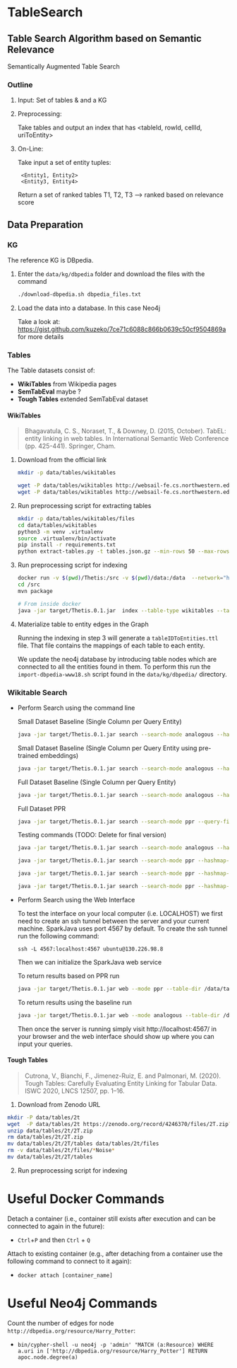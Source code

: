 # TableSearch

## Table Search Algorithm based on Semantic Relevance

Semantically Augmented Table Search


### Outline

1. Input: Set of tables & and a KG

2. Preprocessing: 
    
   Take tables and output an index that has <tableId, rowId, cellId, uriToEntity>

3. On-Line:
    
   Take input a set of entity tuples:
   
        <Entity1, Entity2>
        <Entity3, Entity4>

   Return a set of ranked tables
        T1, T2, T3 --> ranked based on relevance score


## Data Preparation


### KG

The reference KG is DBpedia.

1. Enter the `data/kg/dbpedia` folder and download the files with the command 

   ```bash
   ./download-dbpedia.sh dbpedia_files.txt 
   ```

2. Load the data into a database. In this case Neo4j
   
   Take a look at: https://gist.github.com/kuzeko/7ce71c6088c866b0639c50cf9504869a for more details


### Tables

The Table datasets consist of:

- **WikiTables** from Wikipedia pages
- **SemTabEval** maybe ?
- **Tough Tables** extended SemTabEval dataset 


#### WikiTables

> Bhagavatula, C. S., Noraset, T., & Downey, D. (2015, October). TabEL: entity linking in web tables. In International Semantic Web Conference (pp. 425-441). Springer, Cham.

1. Download from the official link

   ```bash
   mkdir -p data/tables/wikitables
   
   wget -P data/tables/wikitables http://websail-fe.cs.northwestern.edu/TabEL/tables.json.gz
   wget -P data/tables/wikitables http://websail-fe.cs.northwestern.edu/TabEL/tableMentions.json.gz
   ```
  
2. Run preprocessing script for extracting tables

   ```bash
   mkdir -p data/tables/wikitables/files
   cd data/tables/wikitables
   python3 -m venv .virtualenv
   source .virtualenv/bin/activate
   pip install -r requirements.txt
   python extract-tables.py -t tables.json.gz --min-rows 50 --max-rows 0 --min-cols 3 -o files/ 
   ```

3. Run preprocessing script for indexing

   ```bash
   docker run -v $(pwd)/Thetis:/src -v $(pwd)/data:/data  --network="host" -it --rm --entrypoint /bin/bash maven:3.6-jdk-11-slim  
   cd /src
   mvn package
   
   # From inside docker
   java -jar target/Thetis.0.1.jar  index --table-type wikitables --table-dir  /data/tables/wikitables/files/www18_wikitables_parsed/tables_10_MAX/ --output-dir /data/index/www18_wikitables/
   ```

4. Materialize table to entity edges in the Graph

   Running the indexing in step 3 will generate a ``tableIDToEntities.ttl`` file.
   That file contains the mappings of each table to each entity.
      
   We update the neo4j database by introducing table nodes which are connected to all the entities found in them. To perform this run the ``import-dbpedia-www18.sh`` script found in the ``data/kg/dbpedia/`` directory.

### Wikitable Search

* Perform Search using the command line

   Small Dataset Baseline (Single Column per Query Entity)
   ```bash
   java -jar target/Thetis.0.1.jar search --search-mode analogous --hashmap-dir ../data/index/small_test/ --query-file ../data/queries/test_queries/query_small_test.json --table-dir /data/tables/wikitables/small_test/ --output-dir /data/search/small_test/single_column_per_entity/ --singleColumnPerQueryEntity
   ```

   Small Dataset Baseline (Single Column per Query Entity using pre-trained embeddings)
   ```bash
   java -jar target/Thetis.0.1.jar search --search-mode analogous --hashmap-dir ../data/index/small_test/ --query-file ../data/queries/test_queries/query_small_test.json --table-dir /data/tables/wikitables/small_test/ --output-dir /data/search/small_test/single_column_per_entity/ --singleColumnPerQueryEntity --usePretrainedEmbeddings
   ```

   Full Dataset Baseline (Single Column per Query Entity)
   ```bash
   java -jar target/Thetis.0.1.jar search --search-mode analogous --hashmap-dir ../data/index/www18_wikitables/ --query-file ../data/queries/www18_wikitables/queries/q_9.json --table-dir /data/tables/wikitables/files/www18_wikitables_parsed/tables_10_MAX/ --output-dir /data/search/www18_wikitables/full_index/naive/q_9 --singleColumnPerQueryEntity
   ```

   Full Dataset PPR
   ```bash
   java -jar target/Thetis.0.1.jar search --search-mode ppr --query-file ../data/queries/www18_wikitables/queries/q_15.json --table-dir /data/tables/wikitables/files/www18_wikitables_parsed/tables_10_MAX/ --output-dir /data/search/www18_wikitables/ppr/q_15/ --minThreshold 0.002 --numParticles 300 --topK 200
   ```

   Testing commands (TODO: Delete for final version)


   <!-- Table Search Test on www18_wikitables_test using pre-trained embeddings on query q_9 -->
   ```bash
   java -jar target/Thetis.0.1.jar search --search-mode analogous --hashmap-dir ../data/index/www18_wikitables_test/ --query-file ../data/queries/www18_wikitables/queries/q_9.json --table-dir /data/tables/wikitables/files/www18_wikitables_parsed_test/tables_10_MAX/ --output-dir /data/search/www18_wikitables_test/single_column_per_entity/ --singleColumnPerQueryEntity --usePretrainedEmbeddings
   ```

   <!-- Table Search Test on www18_wikitables_test using PPR on query q_9 -->
   ```bash
   java -jar target/Thetis.0.1.jar search --search-mode ppr --hashmap-dir ../data/index/www18_wikitables/ --query-file ../data/queries/www18_wikitables/queries/q_9.json --table-dir /data/tables/wikitables/files/www18_wikitables_parsed/tables_10_MAX/ --output-dir /data/search/www18_wikitables_test/ppr_weighted/ --weightedPPR --minThreshold 0.005 --numParticles 300 --topK 200 
   ```

   <!-- Table Search Test on wikitables_small_index using PPR on query test_queries/query_small_test.json -->
   ```bash
   java -jar target/Thetis.0.1.jar search --search-mode ppr --hashmap-dir ../data/index/wikitables_small_test/ --query-file ../data/queries/test_queries/query_small_test.json --table-dir /data/tables/wikitables/small_test/ --output-dir /data/search/small_test/ppr_unweighted_single_q_tuple/ --pprSingleRequestForAllQueryTuples --weightedPPR --minThreshold 0.01 --numParticles 200 --topK 200
   ```

   <!-- Table Search Test on www18_wikitables using PPR on query www18_wikitables/wikipage_tables_analysis/queries/query.json -->
   ```bash
   java -jar target/Thetis.0.1.jar search --search-mode ppr --hashmap-dir ../data/index/www18_wikitables/ --query-file ../data/queries/www18_wikitables/wikipage_tables_analysis/queries/query.json --table-dir /data/tables/wikitables/files/www18_wikitables_parsed/tables_10_MAX/ --output-dir /data/search/wikipage_tables_analysis/ --minThreshold 0.005 --numParticles 300 --topK 200
   ```

* Perform Search using the Web Interface

   To test the interface on your local computer (i.e. LOCALHOST) we first need to create an ssh tunnel between the server and your current machine.
   SparkJava uses port 4567 by default.
   To create the ssh tunnel run the following command:
   ```
   ssh -L 4567:localhost:4567 ubuntu@130.226.98.8
   ```
   Then we can initialize the SparkJava web service
   
   To return results based on PPR run
   ```bash
   java -jar target/Thetis.0.1.jar web --mode ppr --table-dir /data/tables/wikitables/files/tables_50_MAX/ --output-dir /data/index/wikitables/
   ```

   To return results using the baseline run
   ```bash
   java -jar target/Thetis.0.1.jar web --mode analogous --table-dir /data/tables/wikitables/small_test/ --output-dir /data/index/small_test/
   ```

   Then once the server is running simply visit http://localhost:4567/ in your browser and the web interface should show up where you can input your queries.

#### Tough Tables

> Cutrona, V., Bianchi, F., Jimenez-Ruiz, E. and Palmonari, M. (2020). Tough Tables: Carefully Evaluating Entity Linking for Tabular Data. ISWC 2020, LNCS 12507, pp. 1–16.


1. Download from Zenodo URL

  ```bash
  mkdir -P data/tables/2t
  wget  -P data/tables/2t https://zenodo.org/record/4246370/files/2T.zip?download=1 -O 2T.zip
  unzip data/tables/2t/2T.zip
  rm data/tables/2t/2T.zip
  mv data/tables/2t/2T/tables data/tables/2t/files
  rm -v data/tables/2t/files/*Noise*
  mv data/tables/2t/2T/tables
  ```

2. Run preprocessing script for indexing


# Useful Docker Commands

Detach a container (i.e., container still exists after execution and can be connected to again in the future):
* `Ctrl`+`P` and then `Ctrl` + `Q`

Attach to existing container (e.g., after detaching from a container use the following command to connect to it again):
* `docker attach [container_name]`

# Useful Neo4j Commands

Count the number of edges for node `http://dbpedia.org/resource/Harry_Potter`:
* `bin/cypher-shell -u neo4j -p 'admin' "MATCH (a:Resource) WHERE a.uri in ['http://dbpedia.org/resource/Harry_Potter'] RETURN apoc.node.degree(a)`